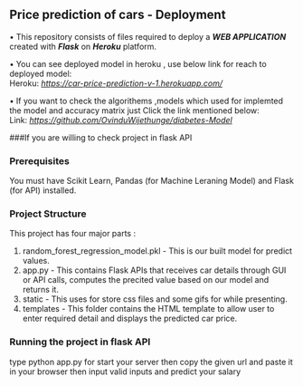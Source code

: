 ## Price prediction of cars - Deployment



• This repository consists of files required to deploy a ___WEB APPLICATION___ created with ___Flask___ on ___Heroku___ platform.

• You can see deployed model in heroku , use below link for reach to deployed model:<br />
Heroku: _https://car-price-prediction-v-1.herokuapp.com/_

• If you want to check the algorithems ,models which used for implemted the model and accuracy matrix just Click the link mentioned below:<br />
Link: _https://github.com/OvinduWijethunge/diabetes-Model_



###If you are willing to check project in flask API


### Prerequisites
You must have Scikit Learn, Pandas (for Machine Leraning Model) and Flask (for API) installed.

### Project Structure
This project has four major parts :
1. random_forest_regression_model.pkl - This is our built model for predict values.
2. app.py - This contains Flask APIs that receives car details through GUI or API calls, computes the precited value based on our model and returns it.
3. static - This uses for store css files and some gifs for while presenting.
4. templates - This folder contains the HTML template to allow user to enter required detail and displays the predicted car price.


### Running the project in flask API
type python app.py for start your server 
then copy the given url and paste it in your browser
then input valid inputs and predict your salary

